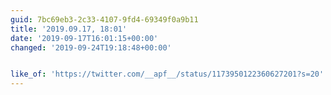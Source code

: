 ```yaml
---
guid: 7bc69eb3-2c33-4107-9fd4-69349f0a9b11
title: '2019.09.17, 18:01'
date: '2019-09-17T16:01:15+00:00'
changed: '2019-09-24T19:18:48+00:00'


like_of: 'https://twitter.com/__apf__/status/1173950122360627201?s=20'
---
```


